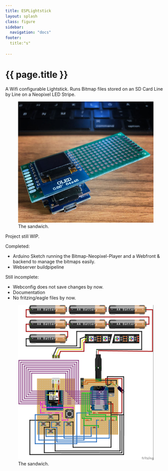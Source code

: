```yaml
---
title: ESPLightstick
layout: splash
class: figure
sidebar:
  navigation: "docs"
footer:
  title:"s"

---
```


# {{ page.title }}

A Wifi configurable Lightstick. Runs Bitmap files stored on an SD Card Line by Line on a Neopixel LED Stripe.

<figure>
  <img src="/assets/images/d1mini_sd_oled_pack.jpg" alt="d1mini sandwidch">
  <figcaption>The sandwich.</figcaption>
</figure>

Project still WIP.

Completed:
  * Arduino Sketch running the Bitmap-Neopixel-Player and a Webfront & backend to manage the bitmaps easily.
  * Webserver buildpipeline

Still incomplete:
  * Webconfig does not save changes by now.
  * Documentation
  * No fritzing/eagle files by now.


<figure>
  <img src="/assets/images/esplightstick_Steckplatine.jpg" alt="fritzing">
  <figcaption>The sandwich.</figcaption>
</figure>
